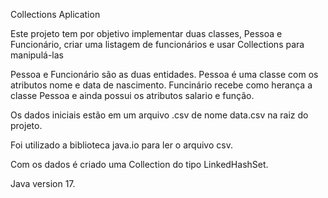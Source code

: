 Collections Aplication

Este projeto tem por objetivo implementar duas classes, Pessoa e Funcionário, criar uma listagem de funcionários e usar Collections para manipulá-las

Pessoa e Funcionário são as duas entidades. 
Pessoa é uma classe com os atributos nome e data de nascimento.
Funcinário recebe como herança a classe Pessoa e ainda possui os atributos salario e função.

Os dados iniciais estão em um arquivo .csv de nome data.csv na raiz do projeto.

Foi utilizado a biblioteca java.io para ler o arquivo csv.

Com os dados é criado uma Collection do tipo LinkedHashSet.

Java version 17.